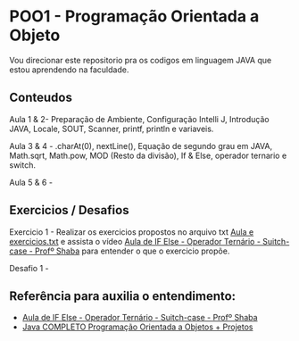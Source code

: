 # POO1 - Programação Orientada a Objeto
Vou direcionar este repositorio pra os codigos em linguagem JAVA que estou aprendendo na faculdade.

## Conteudos

Aula 1 & 2- Preparação de Ambiente, Configuração Intelli J, Introdução JAVA, Locale, SOUT, Scanner, printf, println e variaveis. 


Aula 3 & 4 - .charAt(0), nextLine(), Equação de segundo grau em JAVA, Math.sqrt, Math.pow, MOD (Resto da divisão), If & Else, operador ternario e switch.


Aula 5 & 6 - 


## Exercicios / Desafios

Exercicio 1 - Realizar os exercicios propostos no arquivo txt [Aula e exercicios.txt](https://github.com/kaymoura/POO1/blob/main/aula%20e%20exercicios.txt) e assista o vídeo [Aula de IF Else - Operador Ternário - Suitch-case - Profº Shaba](https://www.youtube.com/watch?v=GbBQX71zu3E) para entender o que o exercicio propõe. 

Desafio 1 - 


## Referência para auxilia o entendimento:

  - [Aula de IF Else - Operador Ternário - Suitch-case - Profº Shaba](https://www.youtube.com/watch?v=GbBQX71zu3E)
  - [Java COMPLETO Programação Orientada a Objetos + Projetos](https://www.udemy.com/course/java-curso-completo/?moon=IAPETUS1470&utm_source=adwords&utm_medium=udemyads&utm_campaign=Webindex_Catchall_la.PT_cc.BR&utm_term=_._ag_114148736799_._ad_658067503872_._de_c_._dm__._pl__._ti_dsa-525138004927_._li_9100203_._pd__._&gad_source=1&gclid=CjwKCAjwzN-vBhAkEiwAYiO7oCYM265m649y6hf_L90IS7TkVSTLJo1P0NZ0whFVXCpD7KnS9YHJhRoCFqgQAvD_BwE&couponCode=2021PM25)
